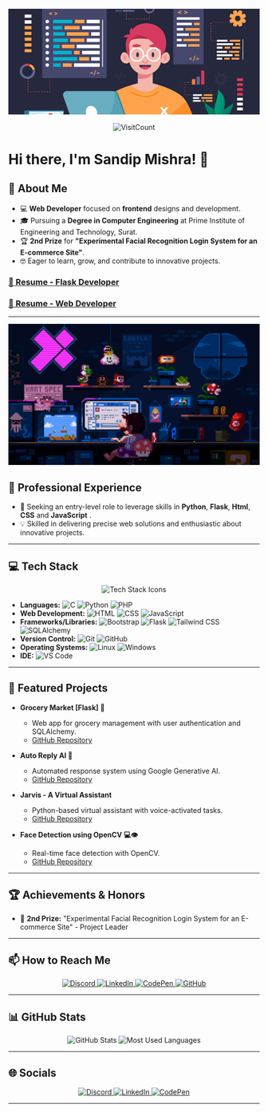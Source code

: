 <p align="center">
  <img src="https://raw.githubusercontent.com/sandip3/sandip3/master/Attachment/Github-Banners.webp" alt="GitHub Banner">
</p>

<p align="center">
  <img width="200" alt="VisitCount" src="https://visitcount.itsvg.in/api?id=sandip3&icon=2&color=0">
</p>

# Hi there, I'm Sandip Mishra! 👋

## 🚀 About Me

- 💻 **Web Developer** focused on **frontend** designs and development.
- 🎓 Pursuing a **Degree in Computer Engineering** at Prime Institute of Engineering and Technology, Surat.
- 🏆 **2nd Prize** for **"Experimental Facial Recognition Login System for an E-commerce Site"**.
- 🤓 Eager to learn, grow, and contribute to innovative projects.

### [📄 Resume - Flask Developer](https://drive.google.com/file/d/1chdEsK8UocuZNk5eOIp--8c7idXBSH7m/view?usp=sharing)
### [📄 Resume - Web Developer](https://drive.google.com/file/d/1KF6y_cWpAjPokwCvC9c36B6NoblO6Q-T/view?usp=sharing)

---

<p align="center">
  <img src="https://raw.githubusercontent.com/sandip3/sandip3/master/Attachment/Github-Profile-gif.gif" alt="GitHub Profile GIF">
</p>

## 💼 Professional Experience

- 🌟 Seeking an entry-level role to leverage skills in **Python**, **Flask**, **Html**, **CSS** and **JavaScript** .
- 💡 Skilled in delivering precise web solutions and enthusiastic about innovative projects.

---

## 💻 Tech Stack

<p align="center">
  <img src="https://skillicons.dev/icons?i=c,python,php,html,css,js,bootstrap,flask,tailwind,mysql,git,github" alt="Tech Stack Icons">
</p>

- **Languages:** ![C](https://img.shields.io/badge/-C-blue) ![Python](https://img.shields.io/badge/-Python-green) ![PHP](https://img.shields.io/badge/-PHP-purple)
- **Web Development:** ![HTML](https://img.shields.io/badge/-HTML-orange) ![CSS](https://img.shields.io/badge/-CSS-blue) ![JavaScript](https://img.shields.io/badge/-JavaScript-yellow)
- **Frameworks/Libraries:** ![Bootstrap](https://img.shields.io/badge/-Bootstrap-blue) ![Flask](https://img.shields.io/badge/-Flask-gray) ![Tailwind CSS](https://img.shields.io/badge/-Tailwind%20CSS-teal) ![SQLAlchemy](https://img.shields.io/badge/-SQLAlchemy-red)
- **Version Control:** ![Git](https://img.shields.io/badge/-Git-orange) ![GitHub](https://img.shields.io/badge/-GitHub-black)
- **Operating Systems:** ![Linux](https://img.shields.io/badge/-Linux-red) ![Windows](https://img.shields.io/badge/-Windows-blue)
- **IDE:** ![VS Code](https://img.shields.io/badge/-VS%20Code-blue)

---

## 🌟 Featured Projects

- **Grocery Market [Flask] 🛒**  
  - Web app for grocery management with user authentication and SQLAlchemy.  
  - [GitHub Repository](https://github.com/sandip3/Python-Project/tree/master/Grocery%20Market)

- **Auto Reply AI 🤖**  
  - Automated response system using Google Generative AI.  
  - [GitHub Repository](https://github.com/sandip3/Python-Project/tree/master/Auto%20Reply%20AI%20Chatbot)

- **Jarvis - A Virtual Assistant**  
  - Python-based virtual assistant with voice-activated tasks.  
  - [GitHub Repository](https://github.com/sandip3/Python-Project/tree/master/Jarvis%20AI)

- **Face Detection using OpenCV 💻👁️**  
  - Real-time face detection with OpenCV.  
  - [GitHub Repository](https://github.com/sandip3/Face-detect)

---

## 🏆 Achievements & Honors

- 🥈 **2nd Prize:** "Experimental Facial Recognition Login System for an E-commerce Site" - Project Leader

---

## 📫 How to Reach Me

<p align="center">
  <a href="https://discordapp.com/users/bytebender333">
    <img src="https://skillicons.dev/icons?i=discord" alt="Discord">
  </a>
  <a href="https://www.linkedin.com/in/sandip-mishra333/">
    <img src="https://skillicons.dev/icons?i=linkedin" alt="LinkedIn">
  </a>
  <a href="https://codepen.io/sandip3">
    <img src="https://skillicons.dev/icons?i=codepen" alt="CodePen">
  </a>
  <a href="https://github.com/sandip3">
    <img src="https://skillicons.dev/icons?i=github" alt="GitHub">
  </a>
</p>

---

## 📊 GitHub Stats

<p align="center">
  <img src="https://github-readme-stats.vercel.app/api?username=sandip3&show_icons=true&theme=radical" alt="GitHub Stats">
  <img src="https://github-readme-stats.vercel.app/api/top-langs/?username=sandip3&layout=compact&theme=radical" alt="Most Used Languages">
</p>

---

## 🌐 Socials

<p align="center">
  <a href="https://discordapp.com/users/bytebender333">
    <img src="https://skillicons.dev/icons?i=discord" alt="Discord">
  </a>
  <a href="https://www.linkedin.com/in/sandip-mishra333/">
    <img src="https://skillicons.dev/icons?i=linkedin" alt="LinkedIn">
  </a>
  <a href="https://codepen.io/sandip3">
    <img src="https://skillicons.dev/icons?i=codepen" alt="CodePen">
  </a>
</p>

---
